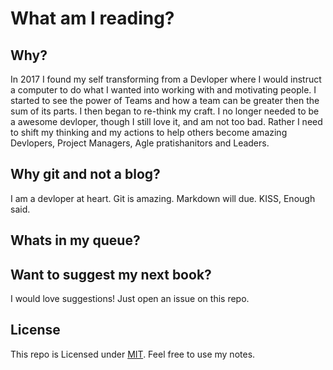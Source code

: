 # What am I reading?

## Why?

In 2017 I found my self transforming from a Devloper where I would instruct a computer to do what I wanted into working with and motivating people.
I started to see the power of Teams and how a team can be greater then the sum of its parts.   I then began to re-think my craft.  I no longer needed to 
be a awesome devloper, though I still love it, and am not too bad.  Rather I need to shift my thinking and my actions to help others become amazing
Devlopers, Project Managers, Agle pratishanitors and Leaders.   


## Why git and not a blog?

I am a devloper at heart.  Git is amazing.  Markdown will due.  KISS,  Enough said.

## Whats in my queue?


## Want to suggest my next book?

I would love suggestions!   Just open an issue on this repo.

## License

This repo is Licensed under [MIT](LICENSE).  Feel free to use my notes.